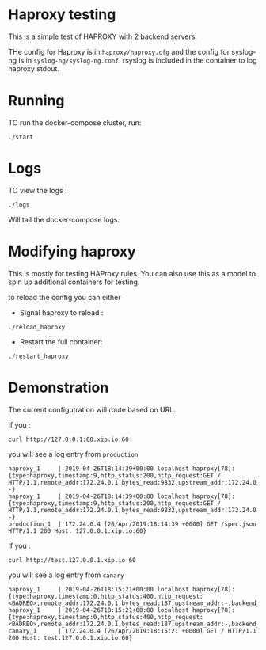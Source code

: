 # Haproxy testing

This is a simple test of HAPROXY with 2 backend servers.

THe config for Haproxy is in `haproxy/haproxy.cfg` and the config for syslog-ng
is in `syslog-ng/syslog-ng.conf`. rsyslog is included in the container to log
haproxy stdout.

# Running

TO run the docker-compose cluster, run:
```
./start
```

# Logs

TO view the logs :

```
./logs
```

Will tail the docker-compose logs.

# Modifying haproxy

This is mostly for testing HAProxy rules. You can also use this as a model to
spin up additional containers for testing.

to reload the config you can either

- Signal haproxy to reload :

```
./reload_haproxy
```

- Restart the full container:

```
./restart_haproxy
```

# Demonstration

The current configutration will route based on URL.

If you :
```
curl http://127.0.0.1:60.xip.io:60
```
you will see a log entry from `production`

```
haproxy_1     | 2019-04-26T18:14:39+00:00 localhost haproxy[78]: {type:haproxy,timestamp:9,http_status:200,http_request:GET / HTTP/1.1,remote_addr:172.24.0.1,bytes_read:9832,upstream_addr:172.24.0.2,backend_name:PRODUCTION,retries:0,bytes_uploaded:460,upstream_response_time:3,upstream_connect_time:0,session_duration:3,termination_state:--}
haproxy_1     | 2019-04-26T18:14:39+00:00 localhost haproxy[78]: {type:haproxy,timestamp:9,http_status:200,http_request:GET / HTTP/1.1,remote_addr:172.24.0.1,bytes_read:9832,upstream_addr:172.24.0.2,backend_name:PRODUCTION,retries:0,bytes_uploaded:460,upstream_response_time:3,upstream_connect_time:0,session_duration:3,termination_state:--}
production_1  | 172.24.0.4 [26/Apr/2019:18:14:39 +0000] GET /spec.json HTTP/1.1 200 Host: 127.0.0.1.xip.io:60}
```

If you :

```
curl http://test.127.0.0.1.xip.io:60
```

you will see a log entry from `canary`

```
haproxy_1     | 2019-04-26T18:15:21+00:00 localhost haproxy[78]: {type:haproxy,timestamp:0,http_status:400,http_request:<BADREQ>,remote_addr:172.24.0.1,bytes_read:187,upstream_addr:-,backend_name:REFLEX_FE_80,retries:0,bytes_uploaded:0,upstream_response_time:-1,upstream_connect_time:-1,session_duration:10369,termination_state:CR}
haproxy_1     | 2019-04-26T18:15:21+00:00 localhost haproxy[78]: {type:haproxy,timestamp:0,http_status:400,http_request:<BADREQ>,remote_addr:172.24.0.1,bytes_read:187,upstream_addr:-,backend_name:REFLEX_FE_80,retries:0,bytes_uploaded:0,upstream_response_time:-1,upstream_connect_time:-1,session_duration:10369,termination_state:CR}
canary_1      | 172.24.0.4 [26/Apr/2019:18:15:21 +0000] GET / HTTP/1.1 200 Host: test.127.0.0.1.xip.io:60}
```

